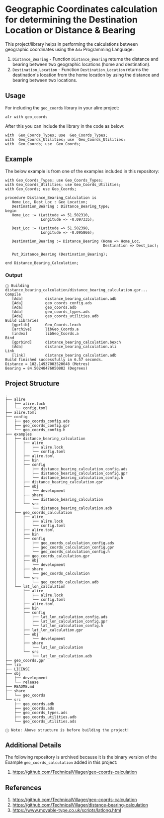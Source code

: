
# Geographic Coordinates calculation for determining the Destination Location or Distance & Bearing

This project/library helps in performing the calculations between geographic coordinates using the `Ada` Programming Language:
1. `Distance_Bearing` - Function `Distance_Bearing` returns the distance and bearing between two geographic locations (home and destination).
2. `Destination_Location` - Function `Destination_Location` returns the destination's location from the home location by using the distance and bearing between two locations.

## Usage
For including the `geo_coords` library in your alire project:
```
alr with geo_coords
```

After this you can include the library in the code as below:
```
with  Geo_Coords_Types; use  Geo_Coords_Types;
with  Geo_Coords_Utilities; use  Geo_Coords_Utilities;
with  Geo_Coords; use  Geo_Coords;
```

## Example

The below example is from one of the examples included in this repository:
```
with Geo_Coords_Types; use Geo_Coords_Types;
with Geo_Coords_Utilities; use Geo_Coords_Utilities;
with Geo_Coords; use Geo_Coords;

procedure Distance_Bearing_Calculation is
   Home_Loc, Dest_Loc : Geo_Location;
   Destination_Bearing : Distance_Bearing_type;
begin
   Home_Loc := (Latitude => 51.502310,
                Longitude => -0.097335);

   Dest_Loc := (Latitude => 51.502398,
                Longitude => -0.095866);

   Destination_Bearing := Distance_Bearing (Home => Home_Loc,
                                            Destination => Dest_Loc);

   Put_Distance_Bearing (Destination_Bearing);

end Distance_Bearing_Calculation;
```

### Output

```
ⓘ Building distance_bearing_calculation/distance_bearing_calculation.gpr...
Compile
   [Ada]          distance_bearing_calculation.adb
   [Ada]          geo_coords_config.ads
   [Ada]          geo_coords.adb
   [Ada]          geo_coords_types.ads
   [Ada]          geo_coords_utilities.adb
Build Libraries
   [gprlib]       Geo_Coords.lexch
   [archive]      libGeo_Coords.a
   [index]        libGeo_Coords.a
Bind
   [gprbind]      distance_bearing_calculation.bexch
   [Ada]          distance_bearing_calculation.ali
Link
   [link]         distance_bearing_calculation.adb
Build finished successfully in 6.57 seconds.
Distance = 102.14937003520048 (Metres)
Bearing = 84.50248476050882 (Degrees)
```

## Project Structure

```
.
├── alire
│   ├── alire.lock
│   └── config.toml
├── alire.toml
├── config
│   ├── geo_coords_config.ads
│   ├── geo_coords_config.gpr
│   └── geo_coords_config.h
├── examples
│   ├── distance_bearing_calculation
│   │   ├── alire
│   │   │   ├── alire.lock
│   │   │   └── config.toml
│   │   ├── alire.toml
│   │   ├── bin
│   │   ├── config
│   │   │   ├── distance_bearing_calculation_config.ads
│   │   │   ├── distance_bearing_calculation_config.gpr
│   │   │   └── distance_bearing_calculation_config.h
│   │   ├── distance_bearing_calculation.gpr
│   │   ├── obj
│   │   │   └── development
│   │   ├── share
│   │   │   └── distance_bearing_calculation
│   │   └── src
│   │       └── distance_bearing_calculation.adb
│   ├── geo_coords_calculation
│   │   ├── alire
│   │   │   ├── alire.lock
│   │   │   └── config.toml
│   │   ├── alire.toml
│   │   ├── bin
│   │   ├── config
│   │   │   ├── geo_coords_calculation_config.ads
│   │   │   ├── geo_coords_calculation_config.gpr
│   │   │   └── geo_coords_calculation_config.h
│   │   ├── geo_coords_calculation.gpr
│   │   ├── obj
│   │   │   └── development
│   │   ├── share
│   │   │   └── geo_coords_calculation
│   │   └── src
│   │       └── geo_coords_calculation.adb
│   └── lat_lon_calculation
│       ├── alire
│       │   ├── alire.lock
│       │   └── config.toml
│       ├── alire.toml
│       ├── bin
│       ├── config
│       │   ├── lat_lon_calculation_config.ads
│       │   ├── lat_lon_calculation_config.gpr
│       │   └── lat_lon_calculation_config.h
│       ├── lat_lon_calculation.gpr
│       ├── obj
│       │   └── development
│       ├── share
│       │   └── lat_lon_calculation
│       └── src
│           └── lat_lon_calculation.adb
├── geo_coords.gpr
├── lib
├── LICENSE
├── obj
│   ├── development
│   └── release
├── README.md
├── share
│   └── geo_coords
└── src
    ├── geo_coords.adb
    ├── geo_coords.ads
    ├── geo_coords_types.ads
    ├── geo_coords_utilities.adb
    └── geo_coords_utilities.ads
```

```
ⓘ Note: Above structure is before building the project!
```

## Additional Details

The following repository is archived because it is the binary version of the Example `geo_coords_calculation` added in this project:
1. https://github.com/TechnicalVillager/geo-coords-calculation

## References
1. https://github.com/TechnicalVillager/geo-coords-calculation
2. https://github.com/TechnicalVillager/distance-bearing-calculation
3. https://www.movable-type.co.uk/scripts/latlong.html